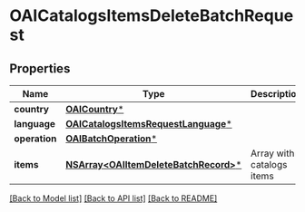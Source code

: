 # OAICatalogsItemsDeleteBatchRequest

## Properties
Name | Type | Description | Notes
------------ | ------------- | ------------- | -------------
**country** | [**OAICountry***](OAICountry.md) |  | 
**language** | [**OAICatalogsItemsRequestLanguage***](OAICatalogsItemsRequestLanguage.md) |  | 
**operation** | [**OAIBatchOperation***](OAIBatchOperation.md) |  | 
**items** | [**NSArray&lt;OAIItemDeleteBatchRecord&gt;***](OAIItemDeleteBatchRecord.md) | Array with catalogs items | 

[[Back to Model list]](../README.md#documentation-for-models) [[Back to API list]](../README.md#documentation-for-api-endpoints) [[Back to README]](../README.md)


